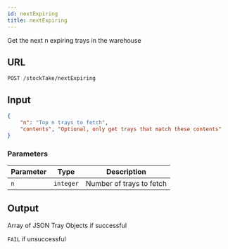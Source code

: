 ```yaml
---
id: nextExpiring
title: nextExpiring
---
```

Get the next n expiring trays in the warehouse
## URL
```http request
POST /stockTake/nextExpiring
```

## Input
```json
{
    "n": "Top n trays to fetch",
    "contents", "Optional, only get trays that match these contents"
}
```

### Parameters
| Parameter | Type | Description |
| ------ | :-------: | :------: |
| `n` | `integer` | Number of trays to fetch |

## Output
Array of JSON Tray Objects if successful

`FAIL` if unsuccessful
